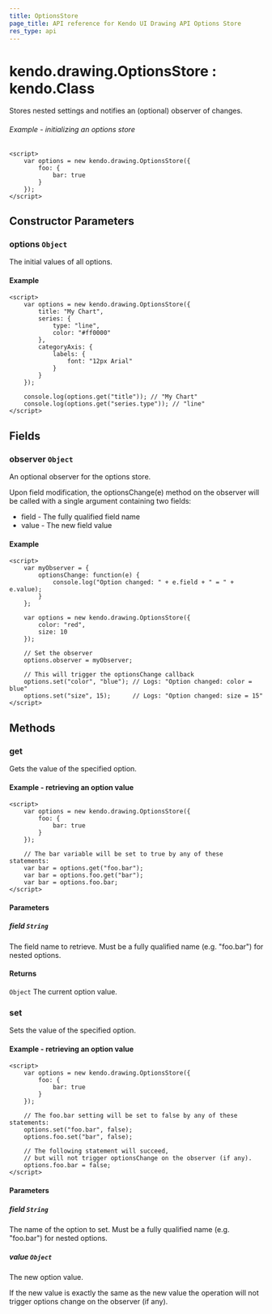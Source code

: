 ```yaml
---
title: OptionsStore
page_title: API reference for Kendo UI Drawing API Options Store
res_type: api
---
```


# kendo.drawing.OptionsStore : kendo.Class

Stores nested settings and notifies an (optional) observer of changes.

###### Example - initializing an options store
    <script>
        var options = new kendo.drawing.OptionsStore({
            foo: {
                bar: true
            }
        });
    </script>

## Constructor Parameters

### options `Object`
The initial values of all options.

#### Example

    <script>
        var options = new kendo.drawing.OptionsStore({
            title: "My Chart",
            series: {
                type: "line",
                color: "#ff0000"
            },
            categoryAxis: {
                labels: {
                    font: "12px Arial"
                }
            }
        });
        
        console.log(options.get("title")); // "My Chart"
        console.log(options.get("series.type")); // "line"
    </script>

## Fields

### observer `Object`
An optional observer for the options store.

Upon field modification, the optionsChange(e) method on the observer will be called
with a single argument containing two fields:
* field - The fully qualified field name
* value - The new field value

#### Example

    <script>
        var myObserver = {
            optionsChange: function(e) {
                console.log("Option changed: " + e.field + " = " + e.value);
            }
        };
        
        var options = new kendo.drawing.OptionsStore({
            color: "red",
            size: 10
        });
        
        // Set the observer
        options.observer = myObserver;
        
        // This will trigger the optionsChange callback
        options.set("color", "blue"); // Logs: "Option changed: color = blue"
        options.set("size", 15);      // Logs: "Option changed: size = 15"
    </script>

## Methods

### get
Gets the value of the specified option.

#### Example - retrieving an option value
    <script>
        var options = new kendo.drawing.OptionsStore({
            foo: {
                bar: true
            }
        });

        // The bar variable will be set to true by any of these statements:
        var bar = options.get("foo.bar");
        var bar = options.foo.get("bar");
        var bar = options.foo.bar;
    </script>

#### Parameters

##### field `String`
The field name to retrieve.
Must be a fully qualified name (e.g. "foo.bar") for nested options.

#### Returns
`Object` The current option value.


### set
Sets the value of the specified option.

#### Example - retrieving an option value
    <script>
        var options = new kendo.drawing.OptionsStore({
            foo: {
                bar: true
            }
        });

        // The foo.bar setting will be set to false by any of these statements:
        options.set("foo.bar", false);
        options.foo.set("bar", false);

        // The following statement will succeed,
        // but will not trigger optionsChange on the observer (if any).
        options.foo.bar = false;
    </script>

#### Parameters

##### field `String`
The name of the option to set.
Must be a fully qualified name (e.g. "foo.bar") for nested options.

##### value `Object`

The new option value.

If the new value is exactly the same as the new value the operation
will not trigger options change on the observer (if any).